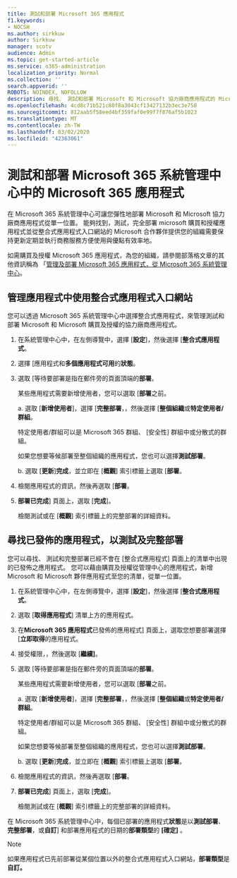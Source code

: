 ```yaml
---
title: 測試和部署 Microsoft 365 應用程式
f1.keywords:
- NOCSH
ms.author: sirkkuw
author: Sirkkuw
manager: scotv
audience: Admin
ms.topic: get-started-article
ms.service: o365-administration
localization_priority: Normal
ms.collection: ''
search.appverid: ''
ROBOTS: NOINDEX, NOFOLLOW
description: 尋找、 測試和部署 Microsoft 和 Microsoft 協力廠商應用程式的 Microsoft 365 系統管理中心中的整合式應用程式入口網站從組織中使用者和群組。
ms.openlocfilehash: 4cd8c71b521c80f8a3043cf13427132b3ec3e750
ms.sourcegitcommit: 812aab5f58eed4bf359faf0e99f7f876af5b1023
ms.translationtype: MT
ms.contentlocale: zh-TW
ms.lasthandoff: 03/02/2020
ms.locfileid: "42363061"
---
```

# <a name="test-and-deploy-microsoft-365-apps-in-the-microsoft-365-admin-center"></a>測試和部署 Microsoft 365 系統管理中心中的 Microsoft 365 應用程式

在 Microsoft 365 系統管理中心可讓您彈性地部署 Microsoft 和 Microsoft 協力廠商應用程式從單一位置。 能夠找到，測試，完全部署 microsoft 購買和授權應用程式並從整合式應用程式入口網站的 Microsoft 合作夥伴提供您的組織需要保持更新定期並執行商務服務方便使用與優點有效率地。  

如需購買及授權 Microsoft 365 應用程式，為您的組織，請參閱部落格文章的其他資訊稱為 「[管理及部署 Microsoft 365 應用程式，從 Microsoft 365 系統管理中心](https://techcommunity.microsoft.com/t5/microsoft-365-blog/manage-and-deploy-microsoft-365-apps-from-the-microsoft-365/ba-p/1194324)。
  
## <a name="manage-apps-in-the-integrated-apps-portal"></a>管理應用程式中使用整合式應用程式入口網站

您可以透過 Microsoft 365 系統管理中心中選擇整合式應用程式，來管理測試和部署 Microsoft 和 Microsoft 購買及授權的協力廠商應用程式。 

1. 在系統管理中心中，在左側導覽中，選擇 [**設定**]，然後選擇 [**整合式應用程式**。 

2. 選擇 [應用程式和**多個應用程式可用**的**狀態**。

3. 選取 [等待要部署是指在郵件旁的頁面頂端的**部署**。

    某些應用程式需要新增使用者，您可以選取 [**部署**之前。

    a. 選取 [**新增使用者**]，選擇 [**完整部署**，，然後選擇 [**整個組織**或**特定使用者/群組**。

    特定使用者/群組可以是 Microsoft 365 群組、 [安全性] 群組中或分散式的群組。

    如果您想要等候部署至整個組織的應用程式，您也可以選擇**測試部署**。

    b. 選取 [**更新**]**完成**，並立即在 [**概觀**] 索引標籤上選取 [**部署**。  

4. 檢閱應用程式的資訊，然後再選取 [**部署**。 

5. **部署已完成**] 頁面上，選取 [**完成**]。 

    檢閱測試或在 [**概觀**] 索引標籤上的完整部署的詳細資料。

## <a name="find-published-apps-for-test-and-full-deployment"></a>尋找已發佈的應用程式，以測試及完整部署 

您可以尋找、 測試和完整部署已經不會在 [整合式應用程式] 頁面上的清單中出現的已發佈之應用程式。 您可以藉由購買及授權從管理中心的應用程式，新增 Microsoft 和 Microsoft 夥伴應用程式至您的清單，從單一位置。

1. 在系統管理中心中，在左側導覽中，選擇 [**設定**]，然後選擇 [**整合式應用程式**。 

2. 選取 [**取得應用程式**] 清單上方的應用程式。

3. 在**Microsoft 365 應用程式**已發佈的應用程式] 頁面上，選取您想要部署選擇 [**立即取得**的應用程式。

4. 接受權限，，然後選取 [**繼續]**。

5. 選取 [等待要部署是指在郵件旁的頁面頂端的**部署**。

    某些應用程式需要新增使用者，您可以選取 [**部署**之前。

    a. 選取 [**新增使用者**]，選擇 [**完整部署**，，然後選擇 [**整個組織**或**特定使用者/群組**。

    特定使用者/群組可以是 Microsoft 365 群組、 [安全性] 群組中或分散式的群組。

    如果您想要等候部署至整個組織的應用程式，您也可以選擇**測試部署**。

    b. 選取 [**更新**]**完成**，並立即在 [**概觀**] 索引標籤上選取 [**部署**。  

6. 檢閱應用程式的資訊，然後再選取 [**部署**。 

7. **部署已完成**] 頁面上，選取 [**完成**]。 

    檢閱測試或在 [**概觀**] 索引標籤上的完整部署的詳細資料。

在 Microsoft 365 系統管理中心中，每個已部署的應用程式**狀態**是以**測試部署**、**完整部署**，或**自訂**] 和部署應用程式的日期的**部署類型**的 **[確定]** 。

> [!NOTE]
> 如果應用程式已先前部署從某個位置以外的整合式應用程式入口網站，**部署類型**是**自訂。**
  